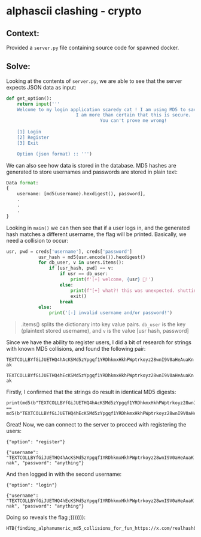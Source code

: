 # alphascii clashing - crypto

## Context:

Provided a `server.py` file containing source code for spawned docker.

## Solve:

Looking at the contents of `server.py`, we are able to see that the server expects JSON data as input:

```python
def get_option():
    return input('''
    Welcome to my login application scaredy cat ! I am using MD5 to save the passwords in the database.
                          I am more than certain that this is secure.                       
                                   You can't prove me wrong!          
    
    [1] Login
    [2] Register
    [3] Exit

    Option (json format) :: ''')
```

We can also see how data is stored in the database. MD5 hashes are generated to store usernames and passwords are stored in plain text:

```python
Data format:
{
    username: [md5(username).hexdigest(), password],
    .
    .
    .
}
```

Looking in `main()` we can then see that if a user logs in, and the generated hash matches a different username, the flag will be printed. Basically, we need a collision to occur:

```python
usr, pwd = creds['username'], creds['password']
            usr_hash = md5(usr.encode()).hexdigest()
            for db_user, v in users.items():
                if [usr_hash, pwd] == v:
                    if usr == db_user:
                        print(f'[+] welcome, {usr} 🤖!')
                    else:
                        print(f"[+] what?! this was unexpected. shutting down the system :: {open('flag.txt').read()} 👽")
                        exit()
                    break
            else:
                print('[-] invalid username and/or password!')
```
> .items() splits the dictionary into key value pairs. `db_user` is the key (plaintext stored username), and `v` is the value [usr hash, password]

Since we have the ability to register users, I did a bit of research for strings with known MD5 collisions, and found the following pair:

`TEXTCOLLBYfGiJUETHQ4hAcKSMd5zYpgqf1YRDhkmxHkhPWptrkoyz28wnI9V0aHeAuaKnak`

`TEXTCOLLBYfGiJUETHQ4hEcKSMd5zYpgqf1YRDhkmxHkhPWptrkoyz28wnI9V0aHeAuaKnak`

Firstly, I confirmed that the strings do result in identical MD5 digests:

```
print(md5(b"TEXTCOLLBYfGiJUETHQ4hAcKSMd5zYpgqf1YRDhkmxHkhPWptrkoyz28wnI9V0aHeAuaKnak").hexdigest() == md5(b"TEXTCOLLBYfGiJUETHQ4hEcKSMd5zYpgqf1YRDhkmxHkhPWptrkoyz28wnI9V0aHeAuaKnak").hexdigest())
```

Great! Now, we can connect to the server to proceed with registering the users:

`{"option": "register"}`

`{"username": "TEXTCOLLBYfGiJUETHQ4hAcKSMd5zYpgqf1YRDhkmxHkhPWptrkoyz28wnI9V0aHeAuaKnak", "password": "anything"}`

And then logged in with the second username:

`{"option": "login"}`

`{"username": "TEXTCOLLBYfGiJUETHQ4hEcKSMd5zYpgqf1YRDhkmxHkhPWptrkoyz28wnI9V0aHeAuaKnak", "password": "anything"}`

Doing so reveals the flag ;))))))):

```
HTB{finding_alphanumeric_md5_collisions_for_fun_https://x.com/realhashbreaker/status/1770161965006008570_6007a7825ee990b8050f35316a6c5022}
```

